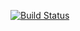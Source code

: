 [![Build Status](https://travis-ci.com/DmytryS/u-hub.svg?branch=development)](https://travis-ci.com/DmytryS/u-hub)
